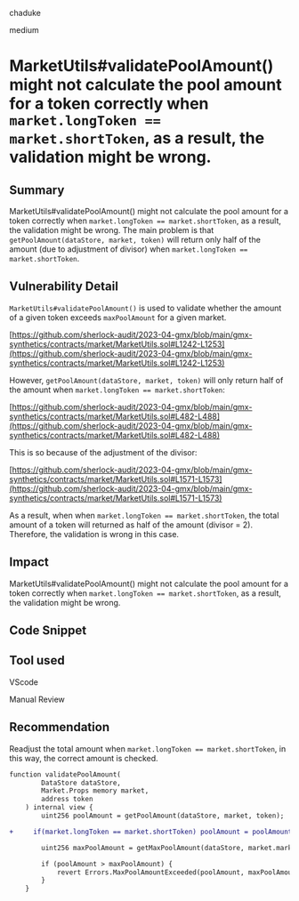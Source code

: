 chaduke

medium

# MarketUtils#validatePoolAmount() might not calculate the pool amount for a token correctly when ``market.longToken == market.shortToken``, as a result, the validation might be wrong.

## Summary
MarketUtils#validatePoolAmount() might not calculate the pool amount for a token correctly when ``market.longToken == market.shortToken``, as a result, the validation might be wrong. The main problem is that ``getPoolAmount(dataStore, market, token)`` will return only half of the amount (due to adjustment of divisor) when ``market.longToken == market.shortToken``.

## Vulnerability Detail
``MarketUtils#validatePoolAmount()``  is used to validate whether the amount of a given token exceeds ``maxPoolAmount`` for a given market. 

[https://github.com/sherlock-audit/2023-04-gmx/blob/main/gmx-synthetics/contracts/market/MarketUtils.sol#L1242-L1253](https://github.com/sherlock-audit/2023-04-gmx/blob/main/gmx-synthetics/contracts/market/MarketUtils.sol#L1242-L1253)

However, ``getPoolAmount(dataStore, market, token)`` will only return half of the amount when ``market.longToken == market.shortToken``:

[https://github.com/sherlock-audit/2023-04-gmx/blob/main/gmx-synthetics/contracts/market/MarketUtils.sol#L482-L488](https://github.com/sherlock-audit/2023-04-gmx/blob/main/gmx-synthetics/contracts/market/MarketUtils.sol#L482-L488)

This is so because of the adjustment of the divisor: 

[https://github.com/sherlock-audit/2023-04-gmx/blob/main/gmx-synthetics/contracts/market/MarketUtils.sol#L1571-L1573](https://github.com/sherlock-audit/2023-04-gmx/blob/main/gmx-synthetics/contracts/market/MarketUtils.sol#L1571-L1573)

As a result, when when ``market.longToken == market.shortToken``, the total amount of a token will returned as half of the amount (divisor = 2). Therefore, the validation is wrong in this case.

## Impact
MarketUtils#validatePoolAmount() might not calculate the pool amount for a token correctly when ``market.longToken == market.shortToken``, as a result, the validation might be wrong. 

## Code Snippet


## Tool used
VScode

Manual Review

## Recommendation
Readjust the total amount when ``market.longToken == market.shortToken``, in this way, the correct amount is checked. 

```diff
function validatePoolAmount(
        DataStore dataStore,
        Market.Props memory market,
        address token
    ) internal view {
        uint256 poolAmount = getPoolAmount(dataStore, market, token);

+     if(market.longToken == market.shortToken) poolAmount = poolAmount * 2;

        uint256 maxPoolAmount = getMaxPoolAmount(dataStore, market.marketToken, token);

        if (poolAmount > maxPoolAmount) {
            revert Errors.MaxPoolAmountExceeded(poolAmount, maxPoolAmount);
        }
    }
```
